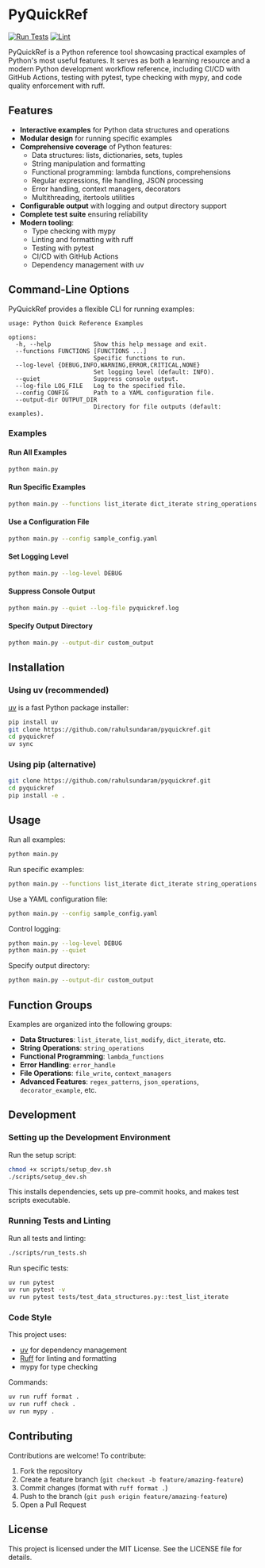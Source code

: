 # PyQuickRef

[![Run Tests](https://github.com/rahulsundaram/pyquickref/actions/workflows/run-tests.yml/badge.svg)](https://github.com/rahulsundaram/pyquickref/actions/workflows/run-tests.yml)
[![Lint](https://github.com/rahulsundaram/pyquickref/actions/workflows/lint.yml/badge.svg)](https://github.com/rahulsundaram/pyquickref/actions/workflows/lint.yml)

PyQuickRef is a Python reference tool showcasing practical examples of Python's most useful features. It serves as both a learning resource and a modern Python development workflow reference, including CI/CD with GitHub Actions, testing with pytest, type checking with mypy, and code quality enforcement with ruff.

## Features

- **Interactive examples** for Python data structures and operations
- **Modular design** for running specific examples
- **Comprehensive coverage** of Python features:
  - Data structures: lists, dictionaries, sets, tuples
  - String manipulation and formatting
  - Functional programming: lambda functions, comprehensions
  - Regular expressions, file handling, JSON processing
  - Error handling, context managers, decorators
  - Multithreading, itertools utilities
- **Configurable output** with logging and output directory support
- **Complete test suite** ensuring reliability
- **Modern tooling**:
  - Type checking with mypy
  - Linting and formatting with ruff
  - Testing with pytest
  - CI/CD with GitHub Actions
  - Dependency management with uv

## Command-Line Options

PyQuickRef provides a flexible CLI for running examples:

```text
usage: Python Quick Reference Examples

options:
  -h, --help            Show this help message and exit.
  --functions FUNCTIONS [FUNCTIONS ...]
                        Specific functions to run.
  --log-level {DEBUG,INFO,WARNING,ERROR,CRITICAL,NONE}
                        Set logging level (default: INFO).
  --quiet               Suppress console output.
  --log-file LOG_FILE   Log to the specified file.
  --config CONFIG       Path to a YAML configuration file.
  --output-dir OUTPUT_DIR
                        Directory for file outputs (default: examples).
```

### Examples

#### Run All Examples

```bash
python main.py
```

#### Run Specific Examples

```bash
python main.py --functions list_iterate dict_iterate string_operations
```

#### Use a Configuration File

```bash
python main.py --config sample_config.yaml
```

#### Set Logging Level

```bash
python main.py --log-level DEBUG
```

#### Suppress Console Output

```bash
python main.py --quiet --log-file pyquickref.log
```

#### Specify Output Directory

```bash
python main.py --output-dir custom_output
```

## Installation

### Using uv (recommended)

[uv](https://github.com/astral-sh/uv) is a fast Python package installer:

```bash
pip install uv
git clone https://github.com/rahulsundaram/pyquickref.git
cd pyquickref
uv sync
```

### Using pip (alternative)

```bash
git clone https://github.com/rahulsundaram/pyquickref.git
cd pyquickref
pip install -e .
```

## Usage

Run all examples:

```bash
python main.py
```

Run specific examples:

```bash
python main.py --functions list_iterate dict_iterate string_operations
```

Use a YAML configuration file:

```bash
python main.py --config sample_config.yaml
```

Control logging:

```bash
python main.py --log-level DEBUG
python main.py --quiet
```

Specify output directory:

```bash
python main.py --output-dir custom_output
```

## Function Groups

Examples are organized into the following groups:

- **Data Structures**: `list_iterate`, `list_modify`, `dict_iterate`, etc.
- **String Operations**: `string_operations`
- **Functional Programming**: `lambda_functions`
- **Error Handling**: `error_handle`
- **File Operations**: `file_write`, `context_managers`
- **Advanced Features**: `regex_patterns`, `json_operations`, `decorator_example`, etc.

## Development

### Setting up the Development Environment

Run the setup script:

```bash
chmod +x scripts/setup_dev.sh
./scripts/setup_dev.sh
```

This installs dependencies, sets up pre-commit hooks, and makes test scripts executable.

### Running Tests and Linting

Run all tests and linting:

```bash
./scripts/run_tests.sh
```

Run specific tests:

```bash
uv run pytest
uv run pytest -v
uv run pytest tests/test_data_structures.py::test_list_iterate
```

### Code Style

This project uses:

- [uv](https://github.com/astral-sh/uv) for dependency management
- [Ruff](https://github.com/astral-sh/ruff) for linting and formatting
- mypy for type checking

Commands:

```bash
uv run ruff format .
uv run ruff check .
uv run mypy .
```

## Contributing

Contributions are welcome! To contribute:

1. Fork the repository
2. Create a feature branch (`git checkout -b feature/amazing-feature`)
3. Commit changes (format with `ruff format .`)
4. Push to the branch (`git push origin feature/amazing-feature`)
5. Open a Pull Request

## License

This project is licensed under the MIT License. See the LICENSE file for details.
